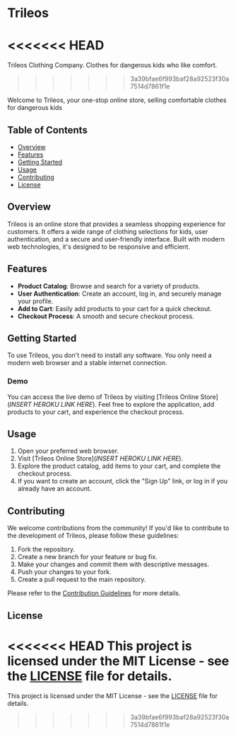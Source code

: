 # Trileos
<<<<<<< HEAD
=======
Trileos Clothing Company. Clothes for dangerous kids who like comfort.
>>>>>>> 3a39bfae6f993baf28a92523f30a7514d7861f1e

Welcome to Trileos, your one-stop online store, selling comfortable clothes for dangerous kids

## Table of Contents

- [Overview](#overview)
- [Features](#features)
- [Getting Started](#getting-started)
- [Usage](#usage)
- [Contributing](#contributing)
- [License](#license)

## Overview

Trileos is an online store that provides a seamless shopping experience for customers. It offers a wide range of clothing selections for kids, user authentication, and a secure and user-friendly interface. Built with modern web technologies, it's designed to be responsive and efficient.

## Features

- **Product Catalog**: Browse and search for a variety of products.
- **User Authentication**: Create an account, log in, and securely manage your profile.
- **Add to Cart**: Easily add products to your cart for a quick checkout.
- **Checkout Process**: A smooth and secure checkout process.

## Getting Started

To use Trileos, you don't need to install any software. You only need a modern web browser and a stable internet connection.

### Demo

You can access the live demo of Trileos by visiting [Trileos Online Store](*INSERT HEROKU LINK HERE*). Feel free to explore the application, add products to your cart, and experience the checkout process.

## Usage

1. Open your preferred web browser.
2. Visit [Trileos Online Store](*INSERT HEROKU LINK HERE*).
3. Explore the product catalog, add items to your cart, and complete the checkout process.
4. If you want to create an account, click the "Sign Up" link, or log in if you already have an account.

## Contributing

We welcome contributions from the community! If you'd like to contribute to the development of Trileos, please follow these guidelines:

1. Fork the repository.
2. Create a new branch for your feature or bug fix.
3. Make your changes and commit them with descriptive messages.
4. Push your changes to your fork.
5. Create a pull request to the main repository.

Please refer to the [Contribution Guidelines](CONTRIBUTING.md) for more details.

## License

<<<<<<< HEAD
This project is licensed under the MIT License - see the [LICENSE](LICENSE) file for details.
=======
This project is licensed under the MIT License - see the [LICENSE](LICENSE) file for details. 
>>>>>>> 3a39bfae6f993baf28a92523f30a7514d7861f1e
